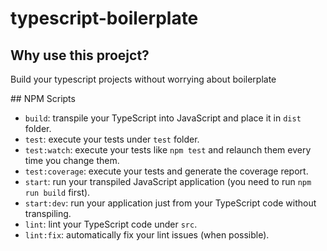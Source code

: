 # typescript-boilerplate

## Why use this proejct?

Build your typescript projects without worrying about boilerplate

## NPM Scripts

- `build`: transpile your TypeScript into JavaScript and place it in `dist` folder.
- `test`: execute your tests under `test` folder.
- `test:watch`: execute your tests like `npm test` and relaunch them every time you change them.
- `test:coverage`: execute your tests and generate the coverage report.
- `start`: run your transpiled JavaScript application (you need to run `npm run build` first).
- `start:dev`: run your application just from your TypeScript code without transpiling.
- `lint`: lint your TypeScript code under `src`.
- `lint:fix`: automatically fix your lint issues (when possible).